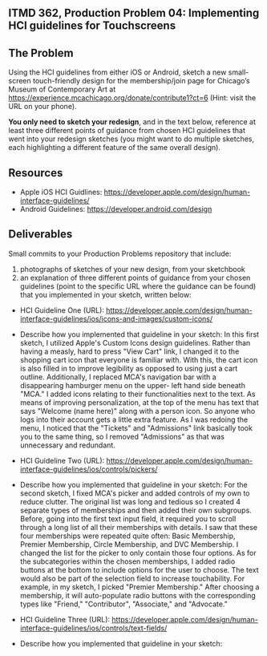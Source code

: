 ## ITMD 362, Production Problem 04: Implementing HCI guidelines for Touchscreens

## The Problem

Using the HCI guidelines from either iOS or Android, sketch a new small-screen touch-friendly design for the membership/join page for Chicago’s Museum of Contemporary Art at https://experience.mcachicago.org/donate/contribute1?ct=6 (Hint: visit the URL on your phone).

**You only need to sketch your redesign**, and in the text below, reference at least three different points of guidance from chosen HCI guidelines that went into your redesign sketches (you might want to do multiple sketches, each highlighting a different feature of the same overall design).

## Resources

* Apple iOS HCI Guidlines:
  https://developer.apple.com/design/human-interface-guidelines/
* Android Guidelines:
  https://developer.android.com/design

## Deliverables

Small commits to your Production Problems repository that include:

1. photographs of sketches of your new design, from your sketchbook
2. an explanation of three different points of guidance from your chosen guidelines    (point to the specific URL where the guidance can be found) that you implemented in your sketch, written below:

* HCI Guideline One (URL):
https://developer.apple.com/design/human-interface-guidelines/ios/icons-and-images/custom-icons/
* Describe how you implemented that guideline in your sketch:
In this first sketch, I utilized Apple's Custom Icons design guidelines. Rather
than having a measly, hard to press "View Cart" link, I changed it to the shopping
cart icon that everyone is familiar with. With this, the cart icon is also filled
in to improve legibility as opposed to using just a cart outline. Additionally,
I replaced MCA's navigation bar with a disappearing hamburger menu on the upper-
left hand side beneath "MCA." I added icons relating to their functionalities
next to the text. As means of improving personalization, at the top of the menu
has text that says "Welcome (name here)" along with a person icon. So anyone
who logs into their account gets a little extra feature. As I was redoing the
menu, I noticed that the "Tickets" and "Admissions" link basically took you to
the same thing, so I removed "Admissions" as that was unnecessary and redundant.

* HCI Guideline Two (URL):
https://developer.apple.com/design/human-interface-guidelines/ios/controls/pickers/
* Describe how you implemented that guideline in your sketch:
For the second sketch, I fixed MCA's picker and added controls of my own to
reduce clutter. The original list was long and tedious so I created 4 separate
types of memberships and then added their own subgroups. Before, going into the
first text input field, it required you to scroll through a long list of all
their memberships with details. I saw that these four memberships were repeated
quite often: Basic Membership, Premier Membership, Circle Membership, and DVC
Membership. I changed the list for the picker to only contain those four options.
As for the subcategories within the chosen memberships, I added radio buttons at
the bottom to include options for the user to choose. The text would also be part
of the selection field to increase touchability. For example, in my sketch, I
picked "Premier Membership." After choosing a membership, it will auto-populate
radio buttons with the corresponding types like "Friend," "Contributor", "Associate,"
and "Advocate."

* HCI Guideline Three (URL):
https://developer.apple.com/design/human-interface-guidelines/ios/controls/text-fields/
* Describe how you implemented that guideline in your sketch:
